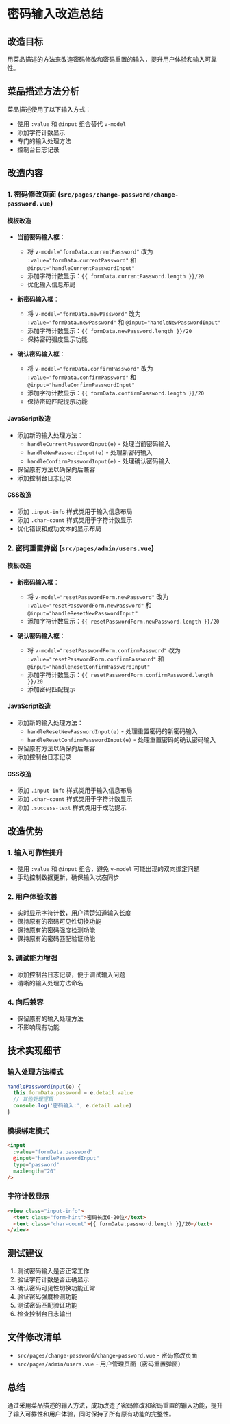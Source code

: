 # 密码输入改造总结

## 改造目标
用菜品描述的方法来改造密码修改和密码重置的输入，提升用户体验和输入可靠性。

## 菜品描述方法分析
菜品描述使用了以下输入方式：
- 使用 `:value` 和 `@input` 组合替代 `v-model`
- 添加字符计数显示
- 专门的输入处理方法
- 控制台日志记录

## 改造内容

### 1. 密码修改页面 (`src/pages/change-password/change-password.vue`)

#### 模板改造
- **当前密码输入框**：
  - 将 `v-model="formData.currentPassword"` 改为 `:value="formData.currentPassword"` 和 `@input="handleCurrentPasswordInput"`
  - 添加字符计数显示：`{{ formData.currentPassword.length }}/20`
  - 优化输入信息布局

- **新密码输入框**：
  - 将 `v-model="formData.newPassword"` 改为 `:value="formData.newPassword"` 和 `@input="handleNewPasswordInput"`
  - 添加字符计数显示：`{{ formData.newPassword.length }}/20`
  - 保持密码强度显示功能

- **确认密码输入框**：
  - 将 `v-model="formData.confirmPassword"` 改为 `:value="formData.confirmPassword"` 和 `@input="handleConfirmPasswordInput"`
  - 添加字符计数显示：`{{ formData.confirmPassword.length }}/20`
  - 保持密码匹配提示功能

#### JavaScript改造
- 添加新的输入处理方法：
  - `handleCurrentPasswordInput(e)` - 处理当前密码输入
  - `handleNewPasswordInput(e)` - 处理新密码输入
  - `handleConfirmPasswordInput(e)` - 处理确认密码输入
- 保留原有方法以确保向后兼容
- 添加控制台日志记录

#### CSS改造
- 添加 `.input-info` 样式类用于输入信息布局
- 添加 `.char-count` 样式类用于字符计数显示
- 优化错误和成功文本的显示布局

### 2. 密码重置弹窗 (`src/pages/admin/users.vue`)

#### 模板改造
- **新密码输入框**：
  - 将 `v-model="resetPasswordForm.newPassword"` 改为 `:value="resetPasswordForm.newPassword"` 和 `@input="handleResetNewPasswordInput"`
  - 添加字符计数显示：`{{ resetPasswordForm.newPassword.length }}/20`

- **确认密码输入框**：
  - 将 `v-model="resetPasswordForm.confirmPassword"` 改为 `:value="resetPasswordForm.confirmPassword"` 和 `@input="handleResetConfirmPasswordInput"`
  - 添加字符计数显示：`{{ resetPasswordForm.confirmPassword.length }}/20`
  - 添加密码匹配提示

#### JavaScript改造
- 添加新的输入处理方法：
  - `handleResetNewPasswordInput(e)` - 处理重置密码的新密码输入
  - `handleResetConfirmPasswordInput(e)` - 处理重置密码的确认密码输入
- 保留原有方法以确保向后兼容
- 添加控制台日志记录

#### CSS改造
- 添加 `.input-info` 样式类用于输入信息布局
- 添加 `.char-count` 样式类用于字符计数显示
- 添加 `.success-text` 样式类用于成功提示

## 改造优势

### 1. 输入可靠性提升
- 使用 `:value` 和 `@input` 组合，避免 `v-model` 可能出现的双向绑定问题
- 手动控制数据更新，确保输入状态同步

### 2. 用户体验改善
- 实时显示字符计数，用户清楚知道输入长度
- 保持原有的密码可见性切换功能
- 保持原有的密码强度检测功能
- 保持原有的密码匹配验证功能

### 3. 调试能力增强
- 添加控制台日志记录，便于调试输入问题
- 清晰的输入处理方法命名

### 4. 向后兼容
- 保留原有的输入处理方法
- 不影响现有功能

## 技术实现细节

### 输入处理方法模式
```javascript
handlePasswordInput(e) {
  this.formData.password = e.detail.value
  // 其他处理逻辑
  console.log('密码输入:', e.detail.value)
}
```

### 模板绑定模式
```html
<input 
  :value="formData.password"
  @input="handlePasswordInput"
  type="password"
  maxlength="20"
/>
```

### 字符计数显示
```html
<view class="input-info">
  <text class="form-hint">密码长度6-20位</text>
  <text class="char-count">{{ formData.password.length }}/20</text>
</view>
```

## 测试建议
1. 测试密码输入是否正常工作
2. 验证字符计数是否正确显示
3. 确认密码可见性切换功能正常
4. 验证密码强度检测功能
5. 测试密码匹配验证功能
6. 检查控制台日志输出

## 文件修改清单
- `src/pages/change-password/change-password.vue` - 密码修改页面
- `src/pages/admin/users.vue` - 用户管理页面（密码重置弹窗）

## 总结
通过采用菜品描述的输入方法，成功改造了密码修改和密码重置的输入功能，提升了输入可靠性和用户体验，同时保持了所有原有功能的完整性。
